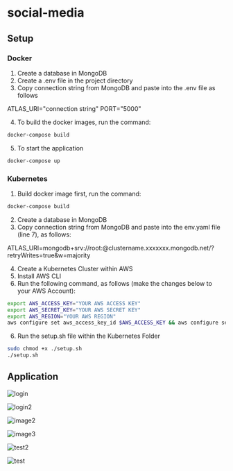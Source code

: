 # social-media
## Setup

### Docker
1.  Create a database in MongoDB
2.  Create a .env file in the project directory 
3.  Copy connection string from MongoDB and paste into the .env file as follows
    
ATLAS_URI="connection string" 
PORT="5000"

4.  To build the docker images, run the command:

```bash
docker-compose build
```

5.  To start the application 

```bash
docker-compose up
```

### Kubernetes
1. Build docker image first, run the command:

```bash
docker-compose build
```

2. Create a database in MongoDB
3. Copy connection string from MongoDB and paste into the env.yaml file (line 7), as follows:

ATLAS_URI=mongodb+srv://root:<password>@clustername.xxxxxxx.mongodb.net/?retryWrites=true&w=majority

4. Create a Kubernetes Cluster within AWS 
5. Install AWS CLI
6. Run the following command, as follows (make the changes below to your AWS Account):

```bash
export AWS_ACCESS_KEY="YOUR AWS ACCESS KEY"
export AWS_SECRET_KEY="YOUR AWS SECRET KEY"
export AWS_REGION="YOUR AWS REGION"
aws configure set aws_access_key_id $AWS_ACCESS_KEY && aws configure set aws_secret_access_key $AWS_SECRET_KEY && aws configure set region $AWS_REGION
```

6. Run the setup.sh file within the Kubernetes Folder

```bash
sudo chmod +x ./setup.sh
./setup.sh
```
## Application

![login](https://user-images.githubusercontent.com/92265482/219783789-63c7222c-db69-4287-bb50-5ae7da1aa4de.png)

![login2](https://user-images.githubusercontent.com/92265482/219783811-14647895-be8a-4a60-b829-492e1037cf32.png)

![image2](https://user-images.githubusercontent.com/92265482/219783898-c97b7bee-7bc0-42c8-a5ce-5bceb2610af3.png)

![image3](https://user-images.githubusercontent.com/92265482/219783966-db1f5b71-e585-45f1-9ec6-1bfd9ed6e171.png)

![test2](https://user-images.githubusercontent.com/92265482/219783952-b2f88758-89fc-4442-9b02-4d246129e393.png)

![test](https://user-images.githubusercontent.com/92265482/219784156-8c5fa103-a4c5-4d5c-8f6f-e4831ca55c88.png)

